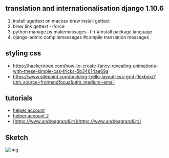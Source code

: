 ## translation and internationalisation django 1.10.6
1. install ugettext on macosx brew install gettext
2. brew link gettext --force
3. python manage.py makemessages -l fr #install package language
4. django-admin compilemessages #compile translation messages

## styling css
* https://hackernoon.com/how-to-create-fancy-revealing-animations-with-these-simple-css-tricks-5b34614ae69a
* https://www.sitepoint.com/building-trello-layout-css-grid-flexbox/?utm_source=frontendfocus&utm_medium=email

## tutorials
* [helper account](https://thinkster.io/django-angularjs-tutorial)
* [helper account 2](http://blog.kevinastone.com/getting-started-with-django-rest-framework-and-angularjs.html)
* [https://www.andreagrandi.it/](https://www.andreagrandi.it/)

## Sketch
![img](https://cdn.dribbble.com/users/556962/screenshots/2582374/attachments/513351/artboard_1.jpg)
